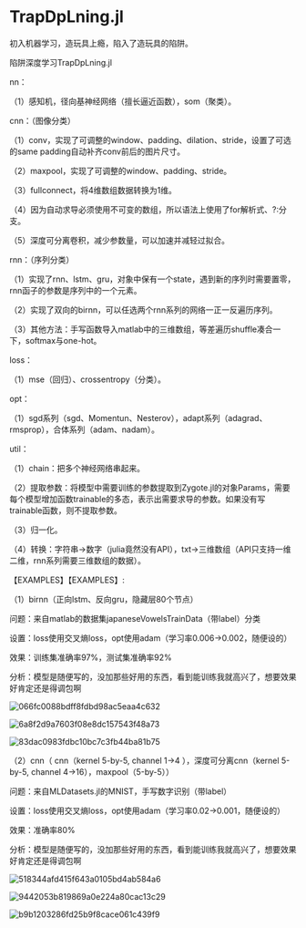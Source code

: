 # TrapDpLning.jl
初入机器学习，造玩具上瘾，陷入了造玩具的陷阱。

陷阱深度学习TrapDpLning.jl




nn：

（1）感知机，径向基神经网络（擅长逼近函数），som（聚类）。

cnn：（图像分类）

（1）conv，实现了可调整的window、padding、dilation、stride，设置了可选的same padding自动补齐conv前后的图片尺寸。

（2）maxpool，实现了可调整的window、padding、stride。

（3）fullconnect，将4维数组数据转换为1维。

（4）因为自动求导必须使用不可变的数组，所以语法上使用了for解析式、?:分支。

（5）深度可分离卷积，减少参数量，可以加速并减轻过拟合。

rnn：（序列分类）

（1）实现了rnn、lstm、gru，对象中保有一个state，遇到新的序列时需要置零，rnn函子的参数是序列中的一个元素。

（2）实现了双向的birnn，可以任选两个rnn系列的网络一正一反遍历序列。

（3）其他方法：手写函数导入matlab中的三维数组，等差遍历shuffle凑合一下，softmax与one-hot。

loss：

（1）mse（回归）、crossentropy（分类）。

opt：

（1）sgd系列（sgd、Momentun、Nesterov），adapt系列（adagrad、rmsprop），合体系列（adam、nadam）。

util：

（1）chain：把多个神经网络串起来。

（2）提取参数：将模型中需要训练的参数提取到Zygote.jl的对象Params，需要每个模型增加函数trainable的多态，表示出需要求导的参数。如果没有写trainable函数，则不提取参数。

（3）归一化。

（4）转换：字符串->数字（julia竟然没有API），txt->三维数组（API只支持一维二维，rnn系列需要三维数组的数据）。




【EXAMPLES】【EXAMPLES】:

（1）birnn（正向lstm、反向gru，隐藏层80个节点）

问题：来自matlab的数据集japaneseVowelsTrainData（带label）分类

设置：loss使用交叉熵loss，opt使用adam（学习率0.006->0.002，随便设的）

效果：训练集准确率97%，测试集准确率92%

分析：模型是随便写的，没加那些好用的东西，看到能训练我就高兴了，想要效果好肯定还是得调包啊

![066fc0088bdff8fdbd98ac5eaa4c632](https://user-images.githubusercontent.com/81020046/158574975-fada682a-e8ef-472b-9114-b9d4689d1b5b.png)

![6a8f2d9a7603f08e8dc157543f48a73](https://user-images.githubusercontent.com/81020046/158574999-684e40f0-b28f-4d52-9c9d-2d248941cb6f.png)

![83dac0983fdbc10bc7c3fb44ba81b75](https://user-images.githubusercontent.com/81020046/158575006-2539757a-b739-4589-b39a-301c36026ae6.png)




（2）cnn（ cnn（kernel 5-by-5, channel 1->4 ），深度可分离cnn（kernel 5-by-5, channel 4->16），maxpool（5-by-5））

问题：来自MLDatasets.jl的MNIST，手写数字识别（带label）

设置：loss使用交叉熵loss，opt使用adam（学习率0.02->0.001，随便设的）

效果：准确率80%

分析：模型是随便写的，没加那些好用的东西，看到能训练我就高兴了，想要效果好肯定还是得调包啊

![518344afd415f643a0105bd4ab584a6](https://user-images.githubusercontent.com/81020046/159102232-50a148bf-81c2-4e66-989f-f7dc9331c474.png)

![9442053b819869a0e224a80cac13c29](https://user-images.githubusercontent.com/81020046/159102072-a0012174-df3e-4081-a871-e50c0c2b32cb.png)

![b9b1203286fd25b9f8cace061c439f9](https://user-images.githubusercontent.com/81020046/159102084-f829e31e-0fa0-4cb8-871c-6640196ceb05.png)


